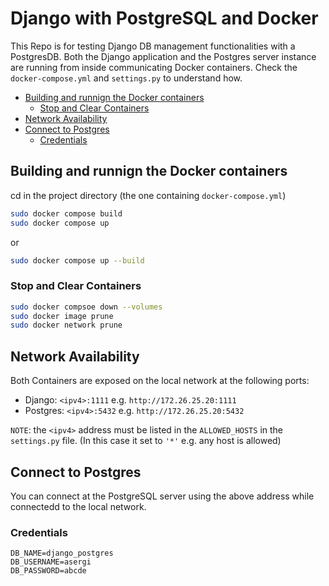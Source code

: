 # Django with PostgreSQL and Docker

This Repo is for testing Django DB management functionalities with a PostgresDB.
Both the Django application and the Postgres server instance are running from inside communicating Docker containers.
Check the `docker-compose.yml` and `settings.py` to understand how.

- [Building and runnign the Docker containers](#building-and-runnign-the-docker-containers)
    - [Stop and Clear Containers](#stop-and-clear-containers)
- [Network Availability](#network-availability)
- [Connect to Postgres](#connect-to-postgres)
    - [Credentials](#credentials)

## Building and runnign the Docker containers

cd in the project directory (the one containing `docker-compose.yml`)

```bash
sudo docker compose build
sudo docker compose up
```
or 
```bash
sudo docker compose up --build
```

### Stop and Clear Containers

```bash
sudo docker compsoe down --volumes
sudo docker image prune
sudo docker network prune
```


## Network Availability
Both Containers are exposed on the local network at the following ports:

- Django: `<ipv4>:1111` e.g. `http://172.26.25.20:1111`
- Postgres: `<ipv4>:5432` e.g. `http://172.26.25.20:5432`

`NOTE`: the `<ipv4>` address must be listed in the `ALLOWED_HOSTS` in the `settings.py` file. (In this case it set to `'*'` e.g. any host is allowed)

## Connect to Postgres
You can connect at the PostgreSQL server using the above address while connectedd to the local network.

### Credentials

```
DB_NAME=django_postgres
DB_USERNAME=asergi
DB_PASSWORD=abcde
```




